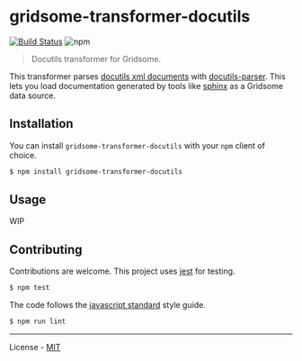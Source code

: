 # gridsome-transformer-docutils

[![Build Status](https://travis-ci.com/vberlier/gridsome-transformer-docutils.svg?branch=master)](https://travis-ci.com/vberlier/gridsome-transformer-docutils)
![npm](https://img.shields.io/npm/v/gridsome-transformer-docutils.svg)

> Docutils transformer for Gridsome.

This transformer parses [docutils xml documents](http://docutils.sourceforge.net/docs/ref/doctree.html) with [docutils-parser](https://github.com/vberlier/docutils-parser). This lets you load documentation generated by tools like [sphinx](http://www.sphinx-doc.org) as a Gridsome data source.

## Installation

You can install `gridsome-transformer-docutils` with your `npm` client of choice.

```bash
$ npm install gridsome-transformer-docutils
```

## Usage

WIP

## Contributing

Contributions are welcome. This project uses [jest](https://jestjs.io/) for testing.

```bash
$ npm test
```

The code follows the [javascript standard](https://standardjs.com/) style guide.

```bash
$ npm run lint
```

---

License - [MIT](https://github.com/vberlier/gridsome-transformer-docutils/blob/master/LICENSE)
